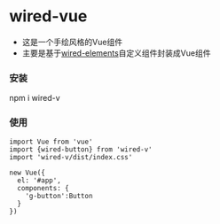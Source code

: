 # wired-vue

- 这是一个手绘风格的Vue组件
- 主要是基于[wired-elements](https://github.com/wiredjs/wired-elements)自定义组件封装成Vue组件


### 安装
npm i wired-v

### 使用
```
import Vue from 'vue'
import {wired-button} from 'wired-v'
import 'wired-v/dist/index.css'

new Vue({
  el: '#app',
  components: {
    'g-button':Button
  }
})
```